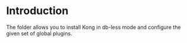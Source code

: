 # Introduction

The folder allows you to install Kong in db-less mode and configure the given set of global plugins.